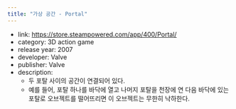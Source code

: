 ```yaml
---
title: "가상 공간 - Portal"
---
```


- link: <https://store.steampowered.com/app/400/Portal/>
- category: 3D action game
- release year: 2007
- developer: Valve
- publisher: Valve
- description:
    - 두 포탈 사이의 공간이 연결되어 있다.
    - 예를 들어, 포탈 하나를 바닥에 열고 나머지 포탈을 천장에 연 다음 바닥에 있는 포탈로 오브젝트를 떨어뜨리면 이 오브젝트는 무한히 낙하한다.
